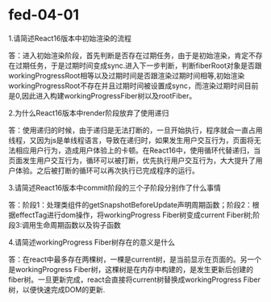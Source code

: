 # fed-04-01

1.请简述React16版本中初始渲染的流程

答：进入初始渲染阶段，首先判断是否存在过期任务，由于是初始渲染，肯定不存在过期任务，于是过期时间变成sync.进入下一步判断，判断fiberRoot对象是否跟workingProgressRoot相等以及过期时间是否跟渲染过期时间相等,初始渲染workingProgressRoot不存在并且过期时间被设置成sync，而渲染过期时间目前是0,因此进入构建workingProgressFiber树以及rootFiber。

2.为什么React16版本中render阶段放弃了使用递归

答：使用递归的时候，由于递归是无法打断的，一旦开始执行，程序就会一直占用线程，又因为js是单线程语言，导致在递归时，如果发生用户交互行为，页面将无法相应用户行为，造成用户体验上的卡顿。在React16中，使用循环代替递归，当页面发生用户交互行为，循环可以被打断，优先执行用户交互行为，大大提升了用户体验。之后被打断的循环可以再次执行已完成程序的运行。

3.请简述React16版本中commit阶段的三个子阶段分别作了什么事情

答：阶段1：处理类组件的getSnapshotBeforeUpdate声明周期函数；阶段2：根据effectTag进行dom操作，将workingProgress Fiber树变成current Fiber树;阶段3:调用生命周期函数以及钩子函数

4.请简述workingProgress Fiber树存在的意义是什么

答：在react中最多存在两棵树，一棵是current树，是当前显示在页面的。另一个是workingProgress Fiber树，这棵树是在内存中构建的，是发生更新后创建的fiber树。一旦更新完成，react会直接将current树替换成workingProgress Fiber树，以便快速完成DOM的更新.
